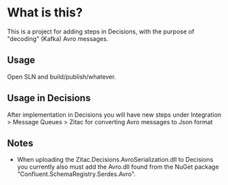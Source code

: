 # What is this?
This is a project for adding steps in Decisions, with the purpose of "decoding" (Kafka) Avro messages.

## Usage
Open SLN and build/publish/whatever.

## Usage in Decisions
After implementation in Decisions you will have new steps under Integration > Message Queues > Zitac for converting Avro messages to Json format

## Notes
- When uploading the Zitac.Decisions.AvroSerialization.dll to Decisions you currently also must add the Avro.dll found from the NuGet package "Confluent.SchemaRegistry.Serdes.Avro". 